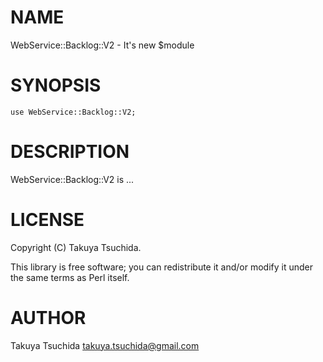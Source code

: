 # NAME

WebService::Backlog::V2 - It's new $module

# SYNOPSIS

    use WebService::Backlog::V2;

# DESCRIPTION

WebService::Backlog::V2 is ...

# LICENSE

Copyright (C) Takuya Tsuchida.

This library is free software; you can redistribute it and/or modify
it under the same terms as Perl itself.

# AUTHOR

Takuya Tsuchida <takuya.tsuchida@gmail.com>
